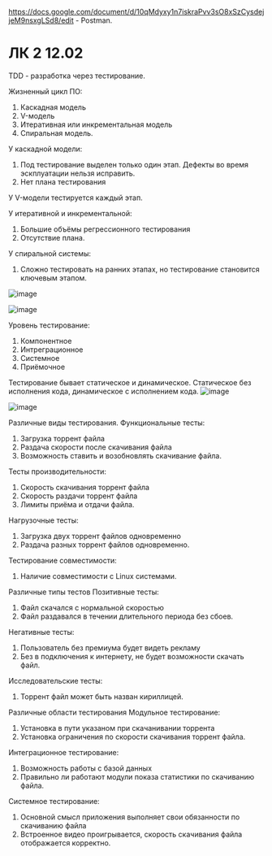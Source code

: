 https://docs.google.com/document/d/10qMdyxy1n7iskraPvv3sO8xSzCysdejjeM9nsxgLSd8/edit - Postman.

# ЛК 2 12.02

TDD - разработка через тестирование. 

Жизненный цикл ПО:
1. Каскадная модель
2. V-модель
3. Итеративная или инкрементальная модель
4. Спиральная модель.

У каскадной модели:
1. Под тестирование выделен только один этап. Дефекты во время эскплуатации нельзя исправить.
2. Нет плана тестирования

У V-модели тестируется каждый этап.

У итеративной и инкрементальной:
1. Большие объёмы регрессионного тестирования 
2. Отсутствие плана.

У спиральной системы:
1. Сложно тестировать на ранних этапах, но тестирование становится ключевым этапом.

![image](https://github.com/SERGEo10/6semestr/assets/106819250/50391609-e7ec-43b5-bb7f-76443445c355)

![image](https://github.com/SERGEo10/6semestr/assets/106819250/832fa3cf-0433-4fdc-b0df-12cc6488966c)

Уровень тестирование:
1. Компонентное
2. Интреграционное
3. Системное
4. Приёмочное

Тестирование бывает статическое и динамическое. Статическое без исполнения кода, динамическое с исполнением кода.
![image](https://github.com/SERGEo10/6semestr/assets/106819250/bf355d88-c302-4a14-a77f-8fd64e750cb4)

![image](https://github.com/SERGEo10/6semestr/assets/106819250/7ccfe14b-bd52-421d-9468-8e592e77e084)

Различные виды тестирования.
Функциональные тесты:
1. Загрузка торрент файла
2. Раздача скорости после скачивания файла
3. Возможность ставить и возобновлять скачивание файла.

Тесты производительности:
1. Скорость скачивания торрент файла
2. Скорость раздачи торрент файла
3. Лимиты приёма и отдачи файла.

Нагрузочные тесты:
1. Загрузка двух торрент файлов одновременно
2. Раздача разных торрент файлов одновременно.

Тестирование совместимости:
1. Наличие совместимости с Linux системами.

Различные типы тестов
Позитивные тесты:
1. Файл скачался с нормальной скоростью
2. Файл раздавался в течении длительного периода без сбоев.

Негативные тесты:
1. Пользователь без премиума будет видеть рекламу
2. Без в подключения к интернету, не будет возможности скачать файл.

Исследовательские тесты:
1. Торрент файл может быть назван кириллицей.

Различные области тестирования
Модульное тестирование:
1. Установка в пути указаном при скачанивании торрента
2. Установка ограничения по скорости скачивания торрент файла.

Интеграционное тестирование:
1. Возможность работы с базой данных
2. Правильно ли работают модули показа статистики по скачиванию файла.

Системное тестирование:
1. Основной смысл приложения выполняет свои обязанности по скачиванию файла
2. Встроенное видео проигрывается, скорость скачивания файла отображается корректно.



